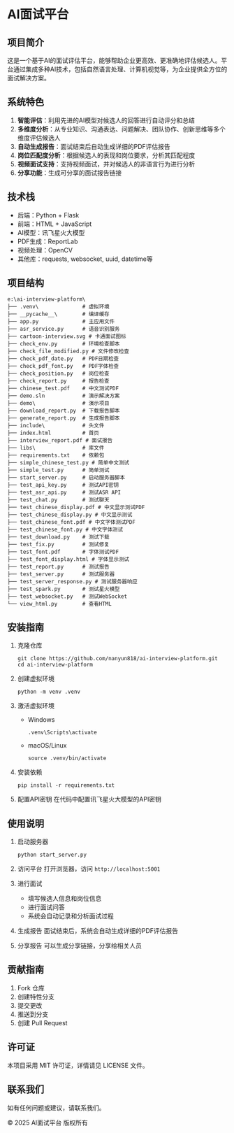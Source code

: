 # AI面试平台

## 项目简介
这是一个基于AI的面试评估平台，能够帮助企业更高效、更准确地评估候选人。平台通过集成多种AI技术，包括自然语言处理、计算机视觉等，为企业提供全方位的面试解决方案。

## 系统特色
1. **智能评估**：利用先进的AI模型对候选人的回答进行自动评分和总结
2. **多维度分析**：从专业知识、沟通表达、问题解决、团队协作、创新思维等多个维度评估候选人
3. **自动生成报告**：面试结束后自动生成详细的PDF评估报告
4. **岗位匹配度分析**：根据候选人的表现和岗位要求，分析其匹配程度
5. **视频面试支持**：支持视频面试，并对候选人的非语言行为进行分析
6. **分享功能**：生成可分享的面试报告链接

## 技术栈
- 后端：Python + Flask
- 前端：HTML + JavaScript
- AI模型：讯飞星火大模型
- PDF生成：ReportLab
- 视频处理：OpenCV
- 其他库：requests, websocket, uuid, datetime等

## 项目结构
```
e:\ai-interview-platform\
├── .venv\              # 虚拟环境
├── __pycache__\        # 编译缓存
├── app.py              # 主应用文件
├── asr_service.py      # 语音识别服务
├── cartoon-interview.svg # 卡通面试图标
├── check_env.py        # 环境检查脚本
├── check_file_modified.py # 文件修改检查
├── check_pdf_date.py   # PDF日期检查
├── check_pdf_font.py   # PDF字体检查
├── check_position.py   # 岗位检查
├── check_report.py     # 报告检查
├── chinese_test.pdf    # 中文测试PDF
├── demo.sln            # 演示解决方案
├── demo\               # 演示项目
├── download_report.py  # 下载报告脚本
├── generate_report.py  # 生成报告脚本
├── include\            # 头文件
├── index.html          # 首页
├── interview_report.pdf # 面试报告
├── libs\               # 库文件
├── requirements.txt    # 依赖包
├── simple_chinese_test.py # 简单中文测试
├── simple_test.py      # 简单测试
├── start_server.py     # 启动服务器脚本
├── test_api_key.py     # 测试API密钥
├── test_asr_api.py     # 测试ASR API
├── test_chat.py        # 测试聊天
├── test_chinese_display.pdf # 中文显示测试PDF
├── test_chinese_display.py # 中文显示测试
├── test_chinese_font.pdf # 中文字体测试PDF
├── test_chinese_font.py # 中文字体测试
├── test_download.py    # 测试下载
├── test_fix.py         # 测试修复
├── test_font.pdf       # 字体测试PDF
├── test_font_display.html # 字体显示测试
├── test_report.py      # 测试报告
├── test_server.py      # 测试服务器
├── test_server_response.py # 测试服务器响应
├── test_spark.py       # 测试星火模型
├── test_websocket.py   # 测试WebSocket
└── view_html.py        # 查看HTML
```

## 安装指南
1. 克隆仓库
   ```
   git clone https://github.com/nanyun818/ai-interview-platform.git
   cd ai-interview-platform
   ```

2. 创建虚拟环境
   ```
   python -m venv .venv
   ```

3. 激活虚拟环境
   - Windows
     ```
     .venv\Scripts\activate
     ```
   - macOS/Linux
     ```
     source .venv/bin/activate
     ```

4. 安装依赖
   ```
   pip install -r requirements.txt
   ```

5. 配置API密钥
   在代码中配置讯飞星火大模型的API密钥

## 使用说明
1. 启动服务器
   ```
   python start_server.py
   ```

2. 访问平台
   打开浏览器，访问 `http://localhost:5001`

3. 进行面试
   - 填写候选人信息和岗位信息
   - 进行面试问答
   - 系统会自动记录和分析面试过程

4. 生成报告
   面试结束后，系统会自动生成详细的PDF评估报告

5. 分享报告
   可以生成分享链接，分享给相关人员

## 贡献指南
1.  Fork 仓库
2.  创建特性分支
3.  提交更改
4.  推送到分支
5.  创建 Pull Request

## 许可证
本项目采用 MIT 许可证，详情请见 LICENSE 文件。

## 联系我们
如有任何问题或建议，请联系我们。

© 2025 AI面试平台 版权所有
